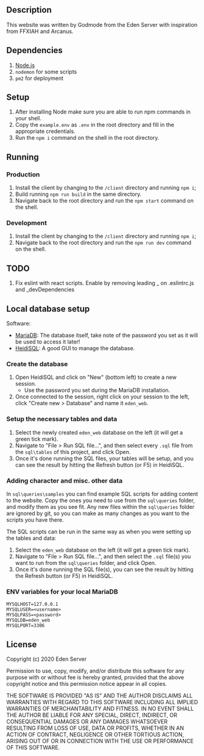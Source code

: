 ## Description
This website was written by Godmode from the Eden Server with inspiration from FFXIAH and Arcanus.

## Dependencies

1. [Node.js](https://nodejs.org/en/download/)
2. `nodemon` for some scripts
3. `pm2` for deployment

## Setup

1. After installing Node make sure you are able to run npm commands in your shell.
2. Copy the `example.env` as `.env` in the root directory and fill in the appropriate credentials.
3. Run the `npm i` command on the shell in the root directory.

## Running

### Production
1. Install the client by changing to the `/client` directory and running `npm i`;
2. Build running `npm run build` in the same directory.
3. Navigate back to the root directory and run the `npm start` command on the shell.

### Development
1. Install the client by changing to the `/client` directory and running `npm i`;
1. Navigate back to the root directory and run  the `npm run dev` command on the shell.

## TODO
1. Fix eslint with react scripts. Enable by removing leading _ on .eslintrc.js and _devDependencies


## Local database setup

Software:
* [MariaDB](https://mariadb.org/): The database itself, take note of the password you set as it will be used to access it later!
* [HeidiSQL](https://www.heidisql.com/): A good GUI to manage the database.

### Create the database
1. Open HeidiSQL and click on "New" (bottom left) to create a new session.
    * Use the password you set during the MariaDB installation.
2. Once connected to the session, right click on your session to the left, click "Create new > Database" and name it `eden_web`.

### Setup the necessary tables and data
1. Select the newly created `eden_web` database on the left (it will get a green tick mark).
2. Navigate to "File > Run SQL file...", and then select every `.sql` file from the `sql\tables` of this project, and click Open.
3. Once it's done running the SQL files, your tables will be setup, and you can see the result by hitting the Refresh button (or F5) in HeidiSQL.


### Adding character and misc. other data
In `sql\queries\samples` you can find example SQL scripts for adding content to the website. Copy the ones you need to use from the `sql\queries` folder, and modify them as you see fit. 
Any new files within the `sql\queries` folder are ignored by git, so you can make as many changes as you want to the scripts you have there.

The SQL scripts can be run in the same way as when you were setting up the tables and data:
1. Select the `eden_web` database on the left (it will get a green tick mark).
1. Navigate to "File > Run SQL file...", and then select the `.sql` file(s) you want to run from the `sql\queries` folder, and click Open.
2. Once it's done running the SQL file(s), you can see the result by hitting the Refresh button (or F5) in HeidiSQL.

### ENV variables for your local MariaDB

```
MYSQLHOST=127.0.0.1
MYSQLUSER=<username>
MYSQLPASS=<password>
MYSQLDB=eden_web
MYSQLPORT=3306
```

## License
Copyright (c) 2020 Eden Server

Permission to use, copy, modify, and/or distribute this software for any purpose with or without fee is hereby granted, provided that the above copyright notice and this permission notice appear in all copies.

THE SOFTWARE IS PROVIDED "AS IS" AND THE AUTHOR DISCLAIMS ALL WARRANTIES WITH REGARD TO THIS SOFTWARE INCLUDING ALL IMPLIED WARRANTIES OF MERCHANTABILITY AND FITNESS. IN NO EVENT SHALL THE AUTHOR BE LIABLE FOR ANY SPECIAL, DIRECT, INDIRECT, OR CONSEQUENTIAL DAMAGES OR ANY DAMAGES WHATSOEVER RESULTING FROM LOSS OF USE, DATA OR PROFITS, WHETHER IN AN ACTION OF CONTRACT, NEGLIGENCE OR OTHER TORTIOUS ACTION, ARISING OUT OF OR IN CONNECTION WITH THE USE OR PERFORMANCE OF THIS SOFTWARE.
